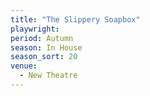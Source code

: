 ```yaml
---
title: "The Slippery Soapbox"
playwright:
period: Autumn
season: In House
season_sort: 20
venue:
  - New Theatre
---
```

